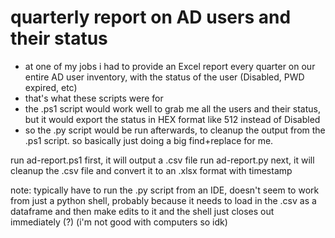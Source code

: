 # quarterly report on AD users and their status

- at one of my jobs i had to provide an Excel report every quarter on our entire AD user inventory, with the status of the user (Disabled, PWD expired, etc)
- that's what these scripts were for
- the .ps1 script would work well to grab me all the users and their status, but it would export the status in HEX format like 512 instead of Disabled
- so the .py script would be run afterwards, to cleanup the output from the .ps1 script. so basically just doing a big find+replace for me.

run ad-report.ps1 first, it will output a .csv file
run ad-report.py next, it will cleanup the .csv file and convert it to an .xlsx format with timestamp

note: typically have to run the .py script from an IDE, doesn't seem to work from just a python shell, probably because it needs to load in the .csv as a dataframe and then make edits to it and the shell just closes out immediately (?) (i'm not good with computers so idk)
